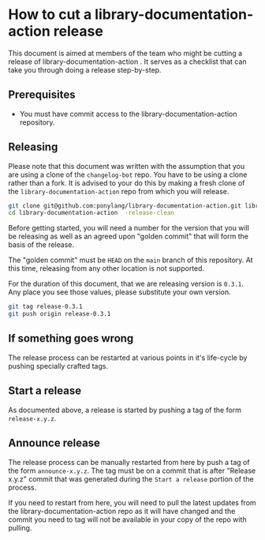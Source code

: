 # How to cut a library-documentation-action release

This document is aimed at members of the team who might be cutting a release of library-documentation-action  . It serves as a checklist that can take you through doing a release step-by-step.

## Prerequisites

* You must have commit access to the library-documentation-action repository.

## Releasing

Please note that this document was written with the assumption that you are using a clone of the `changelog-bot` repo. You have to be using a clone rather than a fork. It is advised to your do this by making a fresh clone of the `library-documentation-action` repo from which you will release.

```bash
git clone git@github.com:ponylang/library-documentation-action.git library-documentation-action  -release-clean
cd library-documentation-action  -release-clean
```

Before getting started, you will need a number for the version that you will be releasing as well as an agreed upon "golden commit" that will form the basis of the release.

The "golden commit" must be `HEAD` on the `main` branch of this repository. At this time, releasing from any other location is not supported.

For the duration of this document, that we are releasing version is `0.3.1`. Any place you see those values, please substitute your own version.

```bash
git tag release-0.3.1
git push origin release-0.3.1
```

## If something goes wrong

The release process can be restarted at various points in it's life-cycle by pushing specially crafted tags.

## Start a release

As documented above, a release is started by pushing a tag of the form `release-x.y.z`.

## Announce release

The release process can be manually restarted from here by push a tag of the form `announce-x.y.z`. The tag must be on a commit that is after "Release x.y.z" commit that was generated during the `Start a release` portion of the process.

If you need to restart from here, you will need to pull the latest updates from the library-documentation-action repo as it will have changed and the commit you need to tag will not be available in your copy of the repo with pulling.
